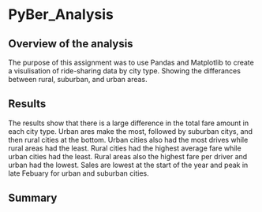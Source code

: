 # PyBer_Analysis
## Overview of the analysis
The purpose of this assignment was to use Pandas and Matplotlib to create a visulisation of ride-sharing data by city type. Showing the differances between rural, suburban, and urban areas.

## Results
The results show that there is a large difference in the total fare amount in each city type. Urban ares make the most, followed by suburban citys, and then rural cities at the bottom. Urban cities also had the most drives while rural areas had the least. Rural cities had the highest average fare while urban cities had the least. Rural areas also the highest fare per driver and urban had the lowest. Sales are lowest at the start of the year and peak in late Febuary for urban and suburban cities. 

## Summary 
